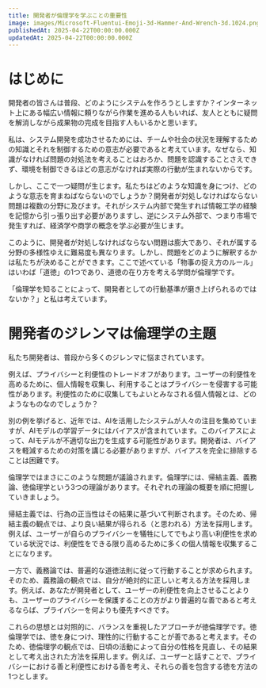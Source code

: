 ```yaml
---
title: 開発者が倫理学を学ぶことの重要性
image: images/Microsoft-Fluentui-Emoji-3d-Hammer-And-Wrench-3d.1024.png
publishedAt: 2025-04-22T00:00:00.000Z
updatedAt: 2025-04-22T00:00:00.000Z
---
```

# はじめに

開発者の皆さんは普段、どのようにシステムを作ろうとしますか？インターネット上にある幅広い情報に頼りながら作業を進める人もいれば、友人とともに疑問を解消しながら成果物の完成を目指す人もいるかと思います。

私は、システム開発を成功させるためには、チームや社会の状況を理解するための知識とそれを制御するための意志が必要であると考えています。なぜなら、知識がなければ問題の対処法を考えることはおろか、問題を認識することさえできず、環境を制御できるほどの意志がなければ実際の行動が生まれないからです。

しかし、ここで一つ疑問が生じます。私たちはどのような知識を身につけ、どのような意志を育まねばならないのでしょうか？開発者が対処しなければならない問題は複数の分野に及びます。それがシステム内部で発生すれば情報工学の経験を記憶から引っ張り出す必要がありますし、逆にシステム外部で、つまり市場で発生すれば、経済学や商学の概念を学ぶ必要が生じます。

このように、開発者が対処しなければならない問題は膨大であり、それが属する分野の多様性ゆえに難易度も異なります。しかし、問題をどのように解釈するかは私たちが決めることができます。ここで述べている「物事の捉え方のルール」はいわば「道徳」の1つであり、道徳の在り方を考える学問が倫理学です。

「倫理学を知ることによって、開発者としての行動基準が磨き上げられるのではないか？」と私は考えています。

# 開発者のジレンマは倫理学の主題

私たち開発者は、普段から多くのジレンマに悩まされています。

例えば、プライバシーと利便性のトレードオフがあります。ユーザーの利便性を高めるために、個人情報を収集し、利用することはプライバシーを侵害する可能性があります。利便性のために収集してもよいとみなされる個人情報とは、どのようなものなのでしょうか？

別の例を挙げると、近年では、AIを活用したシステムが人々の注目を集めていますが、AIモデルの学習データにはバイアスが含まれています。このバイアスによって、AIモデルが不適切な出力を生成する可能性があります。開発者は、バイアスを軽減するための対策を講じる必要がありますが、バイアスを完全に排除することは困難です。

倫理学ではまさにこのような問題が議論されます。倫理学には、帰結主義、義務論、徳倫理学という3つの理論があります。それぞれの理論の概要を順に把握していきましょう。

帰結主義では、行為の正当性はその結果に基づいて判断されます。そのため、帰結主義の観点では、より良い結果が得られる（と思われる）方法を採用します。例えば、ユーザーが自らのプライバシーを犠牲にしてでもより高い利便性を求めている状況では、利便性をできる限り高めるために多くの個人情報を収集することになります。

一方で、義務論では、普遍的な道徳法則に従って行動することが求められます。そのため、義務論の観点では、自分が絶対的に正しいと考える方法を採用します。例えば、あなたが開発者として、ユーザーの利便性を向上させることよりも、ユーザーのプライバシーを保護することの方がより普遍的な善であると考えるならば、プライバシーを何よりも優先すべきです。

これらの思想とは対照的に、バランスを重視したアプローチが徳倫理学です。徳倫理学では、徳を身につけ、理性的に行動することが善であると考えます。そのため、徳倫理学の観点では、日頃の活動によって自分の性格を見直し、その結果として考え出された方法を採用します。例えば、ユーザーと話すことで、プライバシーにおける善と利便性における善を考え、それらの善を包含する徳を方法の1つとします。
